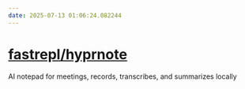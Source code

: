 ```yaml
---
date: 2025-07-13 01:06:24.082244
---
```


# [fastrepl/hyprnote](https://github.com/fastrepl/hyprnote)

AI notepad for meetings, records, transcribes, and summarizes locally